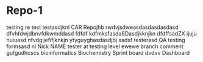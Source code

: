 # Repo-1
testing
re test
testasdjknl
CAR
Repojhb
rwdvjsdweasdasdasdasdasd
dfvhfdwjdbnvfdkwmddasd
fdfdf kdfmksfasdaSDasdjkknjkn
dfdffsadZX
ijuju nuiuasd
nfvdgijefifjknkjn
ytyguyghasdasdjbj
sadsf
testerasd
QA testing formsasd
nl
Nick NAME
tester at testing level
ewewe
branch comment
gufgudhcscs
bioinformatics
Biochemistry 
Sprint board
dvdvv 
Dashboard
